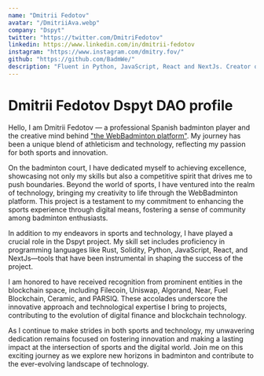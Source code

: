 ```yaml
---
name: "Dmitrii Fedotov"
avatar: "/DmitriiAva.webp"
company: "Dspyt"
twitter: "https://twitter.com/DmitriFedotov"
linkedin: https://www.linkedin.com/in/dmitrii-fedotov
instagram: "https://www.instagram.com/dmitry.fov/"
github: "https://github.com/BadmWe/"
description: "Fluent in Python, JavaScript, React and NextJs. Creator of WebBadminton. Passionate Spanish badminton player, merging tech and sports innovation to drive positive change."
---
```


<h1 className="mt-2 text-3xl font-bold tracking-tight text-center text-gray-900 sm:text-4xl">
    Dmitrii Fedotov Dspyt DAO profile
</h1>

<div className="mt-6 max-w-xl text-base leading-7 dark:text-gray-100 text-gray-700 lg:max-w-none">

Hello, I am Dmitrii Fedotov — a professional Spanish badminton player and the creative mind behind ["the WebBadminton platform"](https://twitter.com/WebBadminton4u). My journey has been a unique blend of athleticism and technology, reflecting my passion for both sports and innovation.

On the badminton court, I have dedicated myself to achieving excellence, showcasing not only my skills but also a competitive spirit that drives me to push boundaries. Beyond the world of sports, I have ventured into the realm of technology, bringing my creativity to life through the WebBadminton platform. This project is a testament to my commitment to enhancing the sports experience through digital means, fostering a sense of community among badminton enthusiasts.

In addition to my endeavors in sports and technology, I have played a crucial role in the Dspyt project. My skill set includes proficiency in programming languages like Rust, Solidity, Python, JavaScript, React, and NextJs—tools that have been instrumental in shaping the success of the project.

I am honored to have received recognition from prominent entities in the blockchain space, including Filecoin, Uniswap, Algorand, Near, Fuel Blockchain, Ceramic, and PARSIQ. These accolades underscore the innovative approach and technological expertise I bring to projects, contributing to the evolution of digital finance and blockchain technology.

As I continue to make strides in both sports and technology, my unwavering dedication remains focused on fostering innovation and making a lasting impact at the intersection of sports and the digital world. Join me on this exciting journey as we explore new horizons in badminton and contribute to the ever-evolving landscape of technology.

</div>